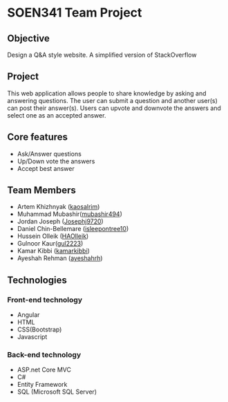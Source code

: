 # SOEN341 Team Project
## Objective

Design a Q&A style website. A simplified version of StackOverflow 

## Project

This web application allows people to share knowledge by asking and answering questions. The user can submit a question and another user(s) can post their answer(s).
Users can upvote and downvote the answers and select one as an accepted answer.

## Core features

* Ask/Answer questions
* Up/Down vote the answers
* Accept best answer

## Team Members 

* Artem Khizhnyak ([kaosalrim](https://github.com/kaosalrim "Github user's profile"))
* Muhammad Mubashir([mubashir494](https://github.com/mubashir494 "Github user's profile"))
* Jordan Joseph ([Josephj9720](https://github.com/Josephj9720 "Github user's profile"))
* Daniel Chin-Bellemare ([isleepontree10](https://github.com/isleepontree10 "Github user's profile"))
* Hussein Olleik ([HAOlleik](https://github.com/HAOlleik "Github user's profile"))
* Gulnoor Kaur([gul2223](https://github.com/gul2223 "Github user's profile"))
* Kamar Kibbi ([kamarkibbi](https://github.com/kamarkibbi "Github user's profile"))
* Ayeshah Rehman ([ayeshahrh](https://github.com/ayeshahrh "Github user's profile"))

## Technologies

### Front-end technology
* Angular
* HTML
* CSS(Bootstrap)
* Javascript

### Back-end technology
* ASP.net Core MVC
* C#
* Entity Framework
* SQL (Microsoft SQL Server)
